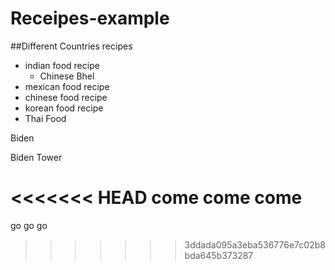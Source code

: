 # Receipes-example

##Different Countries recipes

- indian food recipe
  - Chinese Bhel
- mexican food recipe
- chinese food recipe
- korean food recipe
- Thai Food

Biden

Biden Tower

<<<<<<< HEAD
come come come
=======

go go go
>>>>>>> 3ddada095a3eba536776e7c02b8bda645b373287
